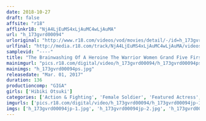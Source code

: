 ```yaml
---
date: 2018-10-27
draft: false
affsite: "r18"
afflinkr18: "NjA4LjEuMS4xLjAuMC4wLjAuMA"
url: "h_173gvrd00094"
urloriginal: "http://www.r18.com/videos/vod/movies/detail/-/id=h_173gvrd00094"
urlfinal: "http://media.r18.com/track/NjA4LjEuMS4xLjAuMC4wLjAuMA/videos/vod/movies/detail/-/id=h_173gvrd00094"
samplevid: "----"
title: "The Brainwashing Of A Heroine The Warrior Women Grand Five First Chapter Hibiki Otsuki"
mainimgurl: "pics.r18.com/digital/video/h_173gvrd00094/h_173gvrd00094ps.jpg"
mainimgs: "h_173gvrd00094ps.jpg"
releasedate: "Mar. 01, 2017"
duration: 136
productioncomp: "GIGA"
girls: ['Hibiki Otsuki']
categories: ['Action & Fighting', 'Female Soldier', 'Featured Actress', 'Special Effects', 'Hypnotism']
imgurls: ['pics.r18.com/digital/video/h_173gvrd00094/h_173gvrd00094jp-1.jpg', 'pics.r18.com/digital/video/h_173gvrd00094/h_173gvrd00094jp-2.jpg', 'pics.r18.com/digital/video/h_173gvrd00094/h_173gvrd00094jp-3.jpg', 'pics.r18.com/digital/video/h_173gvrd00094/h_173gvrd00094jp-4.jpg', 'pics.r18.com/digital/video/h_173gvrd00094/h_173gvrd00094jp-5.jpg', 'pics.r18.com/digital/video/h_173gvrd00094/h_173gvrd00094jp-6.jpg', 'pics.r18.com/digital/video/h_173gvrd00094/h_173gvrd00094jp-7.jpg', 'pics.r18.com/digital/video/h_173gvrd00094/h_173gvrd00094jp-8.jpg', 'pics.r18.com/digital/video/h_173gvrd00094/h_173gvrd00094jp-9.jpg', 'pics.r18.com/digital/video/h_173gvrd00094/h_173gvrd00094jp-10.jpg', 'pics.r18.com/digital/video/h_173gvrd00094/h_173gvrd00094jp-11.jpg', 'pics.r18.com/digital/video/h_173gvrd00094/h_173gvrd00094jp-12.jpg', 'pics.r18.com/digital/video/h_173gvrd00094/h_173gvrd00094jp-13.jpg', 'pics.r18.com/digital/video/h_173gvrd00094/h_173gvrd00094jp-14.jpg', 'pics.r18.com/digital/video/h_173gvrd00094/h_173gvrd00094jp-15.jpg', 'pics.r18.com/digital/video/h_173gvrd00094/h_173gvrd00094jp-16.jpg', 'pics.r18.com/digital/video/h_173gvrd00094/h_173gvrd00094jp-17.jpg', 'pics.r18.com/digital/video/h_173gvrd00094/h_173gvrd00094jp-18.jpg', 'pics.r18.com/digital/video/h_173gvrd00094/h_173gvrd00094jp-19.jpg', 'pics.r18.com/digital/video/h_173gvrd00094/h_173gvrd00094jp-20.jpg']
imgs: ['h_173gvrd00094jp-1.jpg', 'h_173gvrd00094jp-2.jpg', 'h_173gvrd00094jp-3.jpg', 'h_173gvrd00094jp-4.jpg', 'h_173gvrd00094jp-5.jpg', 'h_173gvrd00094jp-6.jpg', 'h_173gvrd00094jp-7.jpg', 'h_173gvrd00094jp-8.jpg', 'h_173gvrd00094jp-9.jpg', 'h_173gvrd00094jp-10.jpg', 'h_173gvrd00094jp-11.jpg', 'h_173gvrd00094jp-12.jpg', 'h_173gvrd00094jp-13.jpg', 'h_173gvrd00094jp-14.jpg', 'h_173gvrd00094jp-15.jpg', 'h_173gvrd00094jp-16.jpg', 'h_173gvrd00094jp-17.jpg', 'h_173gvrd00094jp-18.jpg', 'h_173gvrd00094jp-19.jpg', 'h_173gvrd00094jp-20.jpg']
---
```

